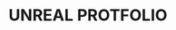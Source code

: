 ---
layout: list
title: UNREAL PROTFOLIO
slug: unrealportfolio
description: >
  Unreal Portfolio
---